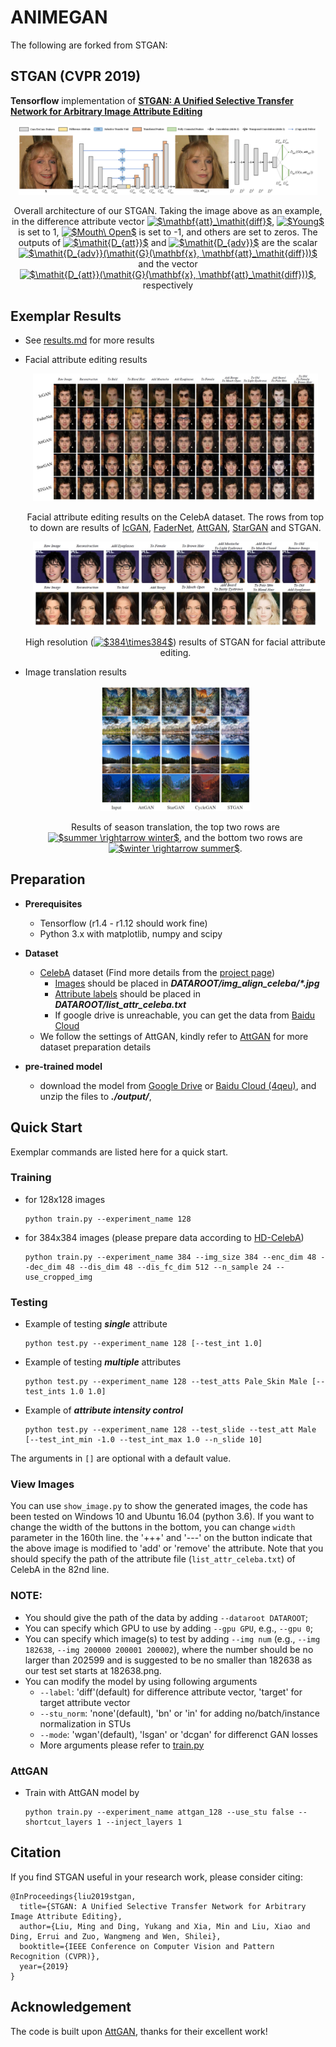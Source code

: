 # ANIMEGAN

The following are forked from STGAN:
## STGAN (CVPR 2019)

**Tensorflow** implementation of [**STGAN: A Unified Selective Transfer Network for Arbitrary Image Attribute Editing**](https://arxiv.org/abs/1904.09709)

<p align="center"> <img src="./pic/arch.jpg" width="95%"><br><center>Overall architecture of our STGAN. Taking the image above as an example, in the difference attribute vector <a href="http://latex.codecogs.com/gif.latex?\mathbf{att}_\mathit{diff}"><img src="http://latex.codecogs.com/gif.latex?\mathbf{att}_\mathit{diff}" alt="$\mathbf{att}_\mathit{diff}$"></a>, <a href="http://latex.codecogs.com/gif.latex?Young"><img src="http://latex.codecogs.com/gif.latex?Young" alt="$Young$"></a> is set to 1, <a href="http://latex.codecogs.com/gif.latex?Mouth\%20Open"><img src="http://latex.codecogs.com/gif.latex?Mouth\%20Open" alt="$Mouth\ Open$"></a> is set to -1, and others are set to zeros. The outputs of <a href="http://latex.codecogs.com/gif.latex?\mathit{D_{att}}"><img src="http://latex.codecogs.com/gif.latex?\mathit{D_{att}}" alt="$\mathit{D_{att}}$"></a> and <a href="http://latex.codecogs.com/gif.latex?\mathit{D_{adv}}"><img src="http://latex.codecogs.com/gif.latex?\mathit{D_{adv}}" alt="$\mathit{D_{adv}}$"></a> are the scalar <a href="http://latex.codecogs.com/gif.latex?\mathit{D_{adv}}(\mathit{G}(\mathbf{x},\mathbf{att}_\mathit{diff}))"><img src="http://latex.codecogs.com/gif.latex?\mathit{D_{adv}}(\mathit{G}(\mathbf{x},\mathbf{att}_\mathit{diff}))" alt="$\mathit{D_{adv}}(\mathit{G}(\mathbf{x}, \mathbf{att}_\mathit{diff}))$"></a> and the vector <a href="http://latex.codecogs.com/gif.latex?\mathit{D_{att}}(\mathit{G}(\mathbf{x},\mathbf{att}_\mathit{diff}))"><img src="http://latex.codecogs.com/gif.latex?\mathit{D_{att}}(\mathit{G}(\mathbf{x},\mathbf{att}_\mathit{diff}))" alt="$\mathit{D_{att}}(\mathit{G}(\mathbf{x}, \mathbf{att}_\mathit{diff}))$"></a>, respectively</center></p>

## Exemplar Results

- See [results.md](./results.md) for more results

- Facial attribute editing results

    <p align="center"><img src="./pic/face_comp.jpg" width="95%"><br><center>Facial attribute editing results on the CelebA dataset. The rows from top to down are results of <a href="https://github.com/Guim3/IcGAN" target="_blank" title="IcGAN@Guim3">IcGAN</a>, <a href="https://github.com/facebookresearch/FaderNetworks" target="_blank" title="FaderNet@facebookresearch">FaderNet</a>, <a href="https://github.com/LynnHo/AttGAN-Tensorflow" target="_blank" title="AttGAN@LynnHo">AttGAN</a>, <a href="https://github.com/yunjey/stargan" target="_blank" title="StarGAN@yunjey">StarGAN</a> and STGAN.</center></p>
    <p align="center"><img src="./pic/face_HD.jpg" width="95%"><br><center>High resolution (<a href="http://latex.codecogs.com/gif.latex?384\times384"><img src="http://latex.codecogs.com/gif.latex?384\times384" alt="$384\times384$"></a>) results of STGAN for facial attribute editing.</center></p>
    
- Image translation results

    <p align="center"><img src="./pic/season.jpg" width="50%"><br><center>Results of season translation, the top two rows are <a href="http://latex.codecogs.com/gif.latex?summer%20\rightarrow%20winter"><img src="http://latex.codecogs.com/gif.latex?summer%20\rightarrow%20winter" alt="$summer \rightarrow winter$"></a>, and the bottom two rows are <a href="http://latex.codecogs.com/gif.latex?winter%20\rightarrow%20summer"><img src="http://latex.codecogs.com/gif.latex?winter%20\rightarrow%20summer" alt="$winter \rightarrow summer$"></a>.</center></p>

## Preparation

- **Prerequisites**
    - Tensorflow (r1.4 - r1.12 should work fine)
    - Python 3.x with matplotlib, numpy and scipy

- **Dataset**
    - [CelebA](http://openaccess.thecvf.com/content_iccv_2015/papers/Liu_Deep_Learning_Face_ICCV_2015_paper.pdf) dataset (Find more details from the [project page](http://mmlab.ie.cuhk.edu.hk/projects/CelebA.html))
        - [Images](https://drive.google.com/open?id=0B7EVK8r0v71pZjFTYXZWM3FlRnM) should be placed in ***DATAROOT/img_align_celeba/\*.jpg***
        - [Attribute labels](https://drive.google.com/open?id=0B7EVK8r0v71pblRyaVFSWGxPY0U) should be placed in ***DATAROOT/list_attr_celeba.txt***
        - If google drive is unreachable, you can get the data from [Baidu Cloud](http://pan.baidu.com/s/1eSNpdRG)
    - We follow the settings of AttGAN, kindly refer to [AttGAN](https://github.com/LynnHo/AttGAN-Tensorflow) for more dataset preparation details

- **pre-trained model**
    - download the model from [Google Drive](https://drive.google.com/open?id=1329IbLE6877DcDUut1reKxckijBJye7N) or [Baidu Cloud (4qeu)](https://pan.baidu.com/s/1D43d_8oER8_Xm4P9SovvuQ), and unzip the files to ***./output/***,

## Quick Start

Exemplar commands are listed here for a quick start.

### Training

- for 128x128 images

    ```console
    python train.py --experiment_name 128
    ```

- for 384x384 images (please prepare data according to [HD-CelebA](https://github.com/LynnHo/HD-CelebA-Cropper))

    ```console
    python train.py --experiment_name 384 --img_size 384 --enc_dim 48 --dec_dim 48 --dis_dim 48 --dis_fc_dim 512 --n_sample 24 --use_cropped_img
    ```

### Testing

- Example of testing ***single*** attribute

    ```console
    python test.py --experiment_name 128 [--test_int 1.0]
    ```

- Example of testing ***multiple*** attributes

    ```console
    python test.py --experiment_name 128 --test_atts Pale_Skin Male [--test_ints 1.0 1.0]
    ```

- Example of ***attribute intensity control***

    ```console
    python test.py --experiment_name 128 --test_slide --test_att Male [--test_int_min -1.0 --test_int_max 1.0 --n_slide 10]
    ```

The arguments in `[]` are optional with a default value.

### View Images

You can use `show_image.py` to show the generated images, the code has been tested on Windows 10 and Ubuntu 16.04 (python 3.6). If you want to change the width of the buttons in the bottom, you can change `width` parameter in the 160th line. the '+++' and '---' on the button indicate that the above image is modified to 'add' or 'remove' the attribute. Note that you should specify the path of the attribute file (`list_attr_celeba.txt`) of CelebA in the 82nd line.

### NOTE:

- You should give the path of the data by adding `--dataroot DATAROOT`;
- You can specify which GPU to use by adding `--gpu GPU`, e.g., `--gpu 0`;
- You can specify which image(s) to test by adding `--img num` (e.g., `--img 182638`, `--img 200000 200001 200002`), where the number should be no larger than 202599 and is suggested to be no smaller than 182638 as our test set starts at 182638.png.
- You can modify the model by using following arguments
    - `--label`: 'diff'(default) for difference attribute vector, 'target' for target attribute vector
    - `--stu_norm`: 'none'(default), 'bn' or 'in' for adding no/batch/instance normalization in STUs
    - `--mode`: 'wgan'(default), 'lsgan' or 'dcgan' for differenct GAN losses
    - More arguments please refer to [train.py](./train.py)

### AttGAN

- Train with AttGAN model by

    ```console
    python train.py --experiment_name attgan_128 --use_stu false --shortcut_layers 1 --inject_layers 1
    ```


## Citation
If you find STGAN useful in your research work, please consider citing:

    @InProceedings{liu2019stgan,
      title={STGAN: A Unified Selective Transfer Network for Arbitrary Image Attribute Editing},
      author={Liu, Ming and Ding, Yukang and Xia, Min and Liu, Xiao and Ding, Errui and Zuo, Wangmeng and Wen, Shilei},
      booktitle={IEEE Conference on Computer Vision and Pattern Recognition (CVPR)},
      year={2019}
    }

## Acknowledgement
The code is built upon [AttGAN](https://github.com/LynnHo/AttGAN-Tensorflow), thanks for their excellent work!
